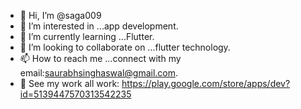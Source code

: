 - 👋 Hi, I’m @saga009
- 👀 I’m interested in ...app development.
- 🌱 I’m currently learning ...Flutter.
- 💞️ I’m looking to collaborate on ...flutter technology.
- 📫 How to reach me ...connect with my email:saurabhsinghaswal@gmail.com.
- 💞️ See my work all work: https://play.google.com/store/apps/dev?id=5139447570313542235

<!---
saga009/saga009 is a ✨ special ✨ repository because its `README.md` (this file) appears on your GitHub profile.
You can click the Preview link to take a look at your changes.
--->
